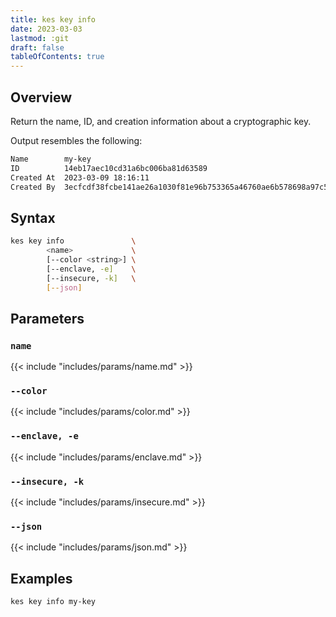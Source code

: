 ```yaml
---
title: kes key info
date: 2023-03-03
lastmod: :git
draft: false
tableOfContents: true
---
```


## Overview

Return the name, ID, and creation information about a cryptographic key.

Output resembles the following:

```sh
Name        my-key
ID          14eb17aec10cd31a6bc006ba81d63589
Created At  2023-03-09 18:16:11
Created By  3ecfcdf38fcbe141ae26a1030f81e96b753365a46760ae6b578698a97c59fd22
```

## Syntax

```sh
kes key info               \
        <name>             \
        [--color <string>] \
        [--enclave, -e]    \
        [--insecure, -k]   \
        [--json]
```

## Parameters

### `name`

{{< include "includes/params/name.md" >}}

### `--color`

{{< include "includes/params/color.md" >}}

### `--enclave, -e`

{{< include "includes/params/enclave.md" >}}

### `--insecure, -k`

{{< include "includes/params/insecure.md" >}}

### `--json`

{{< include "includes/params/json.md" >}}


## Examples

```sh {.copy}
kes key info my-key
```